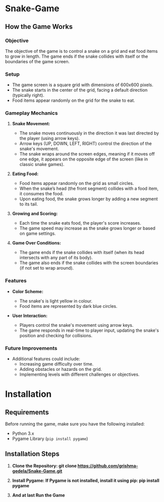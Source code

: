 # Snake-Game

## How the Game Works

### Objective
The objective of the game is to control a snake on a grid and eat food items to grow in length. The game ends if the snake collides with itself or the boundaries of the game screen.

### Setup
- The game screen is a square grid with dimensions of 600x600 pixels.
- The snake starts in the center of the grid, facing a default direction (typically right).
- Food items appear randomly on the grid for the snake to eat.

### Gameplay Mechanics
1. **Snake Movement:**
   - The snake moves continuously in the direction it was last directed by the player (using arrow keys).
   - Arrow keys (UP, DOWN, LEFT, RIGHT) control the direction of the snake's movement.
   - The snake wraps around the screen edges, meaning if it moves off one edge, it appears on the opposite edge of the screen (like in classic snake games).

2. **Eating Food:**
   - Food items appear randomly on the grid as small circles.
   - When the snake’s head (the front segment) collides with a food item, it consumes the food.
   - Upon eating food, the snake grows longer by adding a new segment to its tail.

3. **Growing and Scoring:**
   - Each time the snake eats food, the player's score increases.
   - The game speed may increase as the snake grows longer or based on game settings.

4. **Game Over Conditions:**
   - The game ends if the snake collides with itself (when its head intersects with any part of its body).
   - The game also ends if the snake collides with the screen boundaries (if not set to wrap around).

### Features
- **Color Scheme:** 
  - The snake's is light yellow in colour.
  - Food items are represented by dark blue circles.

- **User Interaction:**
  - Players control the snake's movement using arrow keys.
  - The game responds in real-time to player input, updating the snake's position and checking for collisions.

### Future Improvements
- Additional features could include:
  - Increasing game difficulty over time.
  - Adding obstacles or hazards on the grid.
  - Implementing levels with different challenges or objectives.

# Installation

## Requirements

Before running the game, make sure you have the following installed:

- Python 3.x
- Pygame Library (`pip install pygame`)

## Installation Steps

1. **Clone the Repository:
      git clone https://github.com/grishma-gedela/Snake-Game.git**
    
2. **Install Pygame:
      If Pygame is not installed, install it using pip: pip install pygame**
   
3.  **And at last Run the Game**







